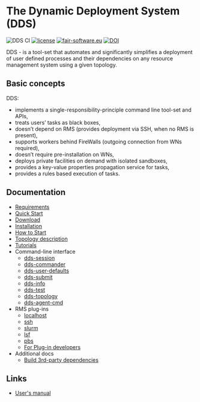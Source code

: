 # The Dynamic Deployment System (DDS)

![DDS CI](https://github.com/FairRootGroup/DDS/actions/workflows/master.yaml/badge.svg)
[![license](https://alfa-ci.gsi.de/shields/badge/license-LGPL--3.0-orange.svg)](COPYRIGHT)
[![fair-software.eu](https://img.shields.io/badge/fair--software.eu-%E2%97%8F%20%20%E2%97%8F%20%20%E2%97%8B%20%20%E2%97%8F%20%20%E2%97%8B-orange)](https://fair-software.eu)
[![DOI](https://zenodo.org/badge/16586922.svg)](https://zenodo.org/badge/latestdoi/16586922)

DDS - is a tool-set that automates and significantly simplifies a deployment of user defined processes and their dependencies on any resource management system using a given topology.

## Basic concepts

DDS:

- implements a single-responsibility-principle command line tool-set and APIs,
- treats users’ tasks as black boxes,
- doesn’t depend on RMS (provides deployment via SSH, when no RMS is present),
- supports workers behind FireWalls (outgoing connection from WNs required),
- doesn’t require pre-installation on WNs,
- deploys private facilities on demand with isolated sandboxes,
- provides a key-value properties propagation service for tasks,
- provides a rules based execution of tasks.

## Documentation

- [Requirements](./docs/requirements.md)
- [Quick Start](./docs/quick-start.md)
- [Download](./docs/download.md)
- [Installation](./docs/install.md)
- [How to Start](./docs/how-to-start.md)
- [Topology description](./dds-topology-lib/README.md)
- [Tutorials](./docs/tutorials.md)
- Command-line interface
  - [dds-session](dds-session/README.md)
  - [dds-commander](dds-commander/README.md)
  - [dds-user-defaults](dds-user-defaults/README.md)
  - [dds-submit](dds-submit/README.md)
  - [dds-info](dds-info/README.md)
  - [dds-test](dds-test/README.md)
  - [dds-topology](dds-topology/README.md)
  - [dds-agent-cmd](dds-agent-cmd/README.md)
- RMS plug-ins
  - [localhost](./plugins/dds-submit-localhost/README.md)
  - [ssh](./plugins/dds-submit-ssh/README.md)
  - [slurm](./plugins/dds-submit-slurm/README.md)
  - [lsf](./plugins/dds-submit-lsf/README.md)
  - [pbs](./plugins/dds-submit-pbs/README.md)
  - [For Plug-in developers](./plugins/README.md#for-plug-in-developers)
- Additional docs
  - [Build 3rd-party dependencies](./docs/3rd-party.md)

## Links

- [User's manual](http://dds.gsi.de/documentation.html)
